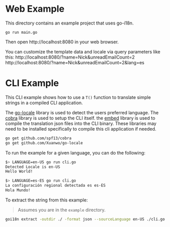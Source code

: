 # Web Example

This directory contains an example project that uses go-i18n.

```
go run main.go
```

Then open http://localhost:8080 in your web browser.

You can customize the template data and locale via query parameters like this:
http://localhost:8080/?name=Nick&unreadEmailCount=2
http://localhost:8080/?name=Nick&unreadEmailCount=2&lang=es


# CLI Example

This CLI example shows how to use a `T()` function to translate simple strings in a compiled CLI application.

The [go-locale](github.com/Xuanwo/go-locale) library is used to detect the users preferred language.
The [cobra](github.com/spf13/cobr) library is used to setup the CLI itself.
the [embed](https://pkg.go.dev/embed) library is used to compile the translation json files into the CLI binary.
These libraries may need to be installed specifically to compile this cli application if needed.

```bash
go get github.com/spf13/cobra
go get github.com/Xuanwo/go-locale
```

To run the example for a given language, you can do the following:
```bash
$> LANGUAGE=en-US go run cli.go
Detected Locale is en-US
Hello World!

$> LANGUAGE=es-ES go run cli.go
La configuración regional detectada es es-ES
Hola Mundo!
```

To extract the string from this example:
>Assumes you are in the `example` directory.

```bash
goi18n extract -outdir ./ -format json --sourceLanguage en-US ./cli.go
```